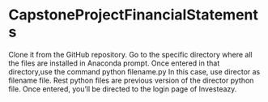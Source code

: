 # CapstoneProjectFinancialStatements

Clone it from the GitHub repository.
Go to the specific directory where all the files are installed in Anaconda prompt.
Once entered in that directory,use the command python filename.py
In this case, use director as filename file.
Rest python files are previous version of the director python file.
Once entered, you’ll be directed to the login page of Investeazy.
